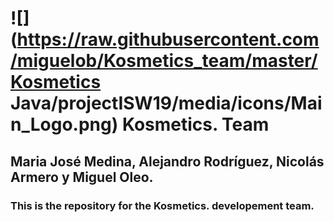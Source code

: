 # ![](https://raw.githubusercontent.com/miguelob/Kosmetics_team/master/Kosmetics Java/projectISW19/media/icons/Main_Logo.png) Kosmetics. Team
## Maria José Medina, Alejandro Rodríguez, Nicolás Armero y Miguel Oleo.
### This is the repository for the Kosmetics. developement team.




